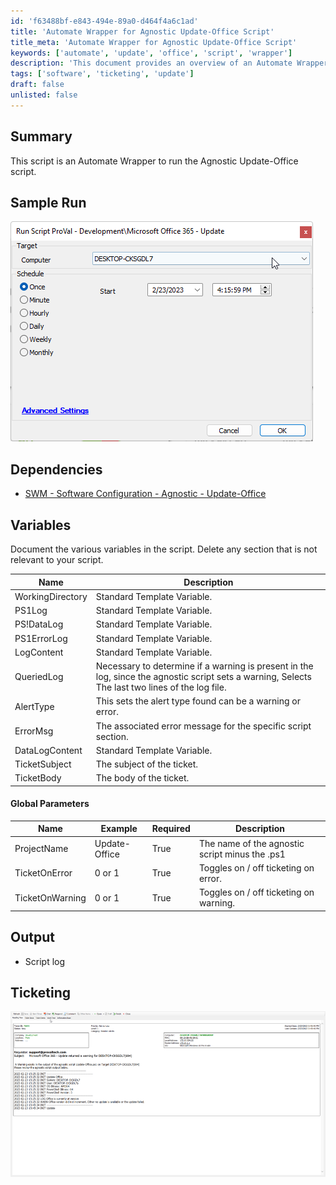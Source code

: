 ```yaml
---
id: 'f63488bf-e843-494e-89a0-d464f4a6c1ad'
title: 'Automate Wrapper for Agnostic Update-Office Script'
title_meta: 'Automate Wrapper for Agnostic Update-Office Script'
keywords: ['automate', 'update', 'office', 'script', 'wrapper']
description: 'This document provides an overview of an Automate Wrapper designed to execute the Agnostic Update-Office script. It includes sample runs, dependencies, variable descriptions, global parameters, output details, and ticketing information.'
tags: ['software', 'ticketing', 'update']
draft: false
unlisted: false
---
```

## Summary

This script is an Automate Wrapper to run the Agnostic Update-Office script.

## Sample Run

![Sample Run](../../../static/img/Microsoft-Office-365---Update/image_1.png)

## Dependencies

- [SWM - Software Configuration - Agnostic - Update-Office](<../../powershell/Update-Office.md>)

## Variables

Document the various variables in the script. Delete any section that is not relevant to your script.

| Name              | Description                                                                                     |
|-------------------|-------------------------------------------------------------------------------------------------|
| WorkingDirectory   | Standard Template Variable.                                                                     |
| PS1Log            | Standard Template Variable.                                                                     |
| PS!DataLog        | Standard Template Variable.                                                                     |
| PS1ErrorLog       | Standard Template Variable.                                                                     |
| LogContent        | Standard Template Variable.                                                                     |
| QueriedLog        | Necessary to determine if a warning is present in the log, since the agnostic script sets a warning, Selects The last two lines of the log file. |
| AlertType         | This sets the alert type found can be a warning or error.                                      |
| ErrorMsg          | The associated error message for the specific script section.                                   |
| DataLogContent    | Standard Template Variable.                                                                     |
| TicketSubject     | The subject of the ticket.                                                                      |
| TicketBody        | The body of the ticket.                                                                         |

#### Global Parameters

| Name               | Example         | Required | Description                                                    |
|--------------------|----------------|----------|----------------------------------------------------------------|
| ProjectName        | Update-Office  | True     | The name of the agnostic script minus the .ps1                |
| TicketOnError      | 0 or 1        | True     | Toggles on / off ticketing on error.                           |
| TicketOnWarning     | 0 or 1        | True     | Toggles on / off ticketing on warning.                         |

## Output

- Script log

## Ticketing

![Ticketing](../../../static/img/Microsoft-Office-365---Update/image_2.png)












